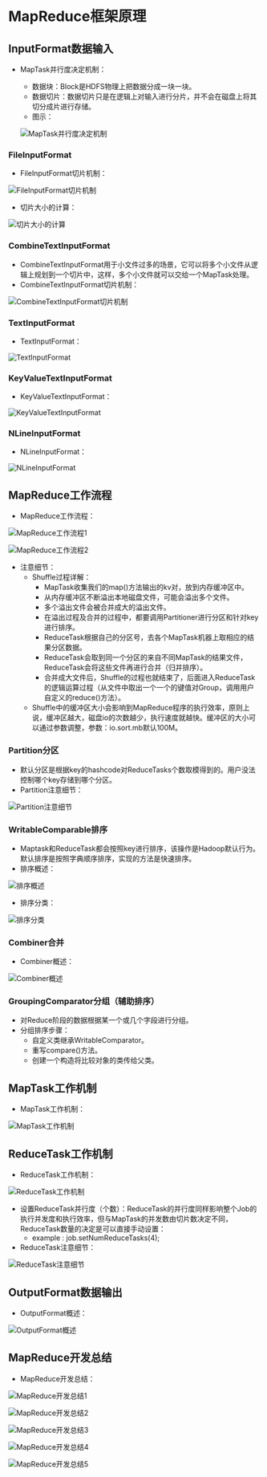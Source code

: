 # MapReduce框架原理

## InputFormat数据输入

  - MapTask并行度决定机制：
    - 数据块：Block是HDFS物理上把数据分成一块一块。
    - 数据切片：数据切片只是在逻辑上对输入进行分片，并不会在磁盘上将其切分成片进行存储。
    - 图示：
    
    ![MapTask并行度决定机制](./图片/MapTask并行度决定机制.PNG)
    
### FileInputFormat

  - FileInputFormat切片机制：
  
  ![FileInputFormat切片机制](./图片/FileInputFormat切片机制.PNG)
  
  - 切片大小的计算：
  
  ![切片大小的计算](./图片/切片大小的计算.PNG)
  
### CombineTextInputFormat

  - CombineTextInputFormat用于小文件过多的场景，它可以将多个小文件从逻辑上规划到一个切片中，这样，多个小文件就可以交给一个MapTask处理。
  - CombineTextInputFormat切片机制：
  
  ![CombineTextInputFormat切片机制](./图片/CombineTextInputFormat切片机制.PNG)
  
### TextInputFormat

  - TextInputFormat：
  
  ![TextInputFormat](./图片/TextInputFormat.PNG)
  
### KeyValueTextInputFormat

  - KeyValueTextInputFormat：
  
  ![KeyValueTextInputFormat](./图片/KeyValueTextInputFormat.PNG)
  
### NLineInputFormat

  - NLineInputFormat：
  
  ![NLineInputFormat](./图片/NLineInputFormat.PNG)
  
## MapReduce工作流程

  - MapReduce工作流程：
  
  ![MapReduce工作流程1](./图片/MapReduce工作流程1.PNG)
  
  ![MapReduce工作流程2](./图片/MapReduce工作流程2.PNG)
  
  - 注意细节：
    - Shuffle过程详解：
      - MapTask收集我们的map()方法输出的kv对，放到内存缓冲区中。
      - 从内存缓冲区不断溢出本地磁盘文件，可能会溢出多个文件。
      - 多个溢出文件会被合并成大的溢出文件。
      - 在溢出过程及合并的过程中，都要调用Partitioner进行分区和针对key进行排序。
      - ReduceTask根据自己的分区号，去各个MapTask机器上取相应的结果分区数据。
      - ReduceTask会取到同一个分区的来自不同MapTask的结果文件，ReduceTask会将这些文件再进行合并（归并排序）。
      - 合并成大文件后，Shuffle的过程也就结束了，后面进入ReduceTask的逻辑运算过程（从文件中取出一个一个的键值对Group，调用用户自定义的reduce()方法）。
    - Shuffle中的缓冲区大小会影响到MapReduce程序的执行效率，原则上说，缓冲区越大，磁盘io的次数越少，执行速度就越快。缓冲区的大小可以通过参数调整，参数：io.sort.mb默认100M。
    
### Partition分区

  - 默认分区是根据key的hashcode对ReduceTasks个数取模得到的。用户没法控制哪个key存储到哪个分区。
  - Partition注意细节：
  
  ![Partition注意细节](./图片/Partition注意细节.PNG)
  
### WritableComparable排序

  - Maptask和ReduceTask都会按照key进行排序，该操作是Hadoop默认行为。默认排序是按照字典顺序排序，实现的方法是快速排序。
  - 排序概述：
  
  ![排序概述](./图片/排序概述.PNG)
  
  - 排序分类：
  
  ![排序分类](./图片/排序分类.PNG)
  
### Combiner合并

  - Combiner概述：
  
  ![Combiner概述](./图片/Combiner概述.PNG)
  
### GroupingComparator分组（辅助排序）

  - 对Reduce阶段的数据根据某一个或几个字段进行分组。
  - 分组排序步骤：
    - 自定义类继承WritableComparator。
    - 重写compare()方法。
    - 创建一个构造将比较对象的类传给父类。
    
## MapTask工作机制

  - MapTask工作机制：
  
  ![MapTask工作机制](./图片/MapTask工作机制.PNG)
  
## ReduceTask工作机制

  - ReduceTask工作机制：
  
  ![ReduceTask工作机制](./图片/ReduceTask工作机制.PNG)
  
  - 设置ReduceTask并行度（个数）：ReduceTask的并行度同样影响整个Job的执行并发度和执行效率，但与MapTask的并发数由切片数决定不同，ReduceTask数量的决定是可以直接手动设置：
    - example : job.setNumReduceTasks(4);
  - ReduceTask注意细节：
  
  ![ReduceTask注意细节](./图片/ReduceTask注意细节.PNG)
  
## OutputFormat数据输出

  - OutputFormat概述：
  
  ![OutputFormat概述](./图片/OutputFormat概述.PNG)
  
## MapReduce开发总结

  - MapReduce开发总结：
  
  ![MapReduce开发总结1](./图片/MapReduce开发总结1.PNG)
  
  ![MapReduce开发总结2](./图片/MapReduce开发总结2.PNG)
  
  ![MapReduce开发总结3](./图片/MapReduce开发总结3.PNG)
  
  ![MapReduce开发总结4](./图片/MapReduce开发总结4.PNG)
  
  ![MapReduce开发总结5](./图片/MapReduce开发总结5.PNG)
  
  
  
  
  
  
  
  
  
  
  
  
  
  
  
  
